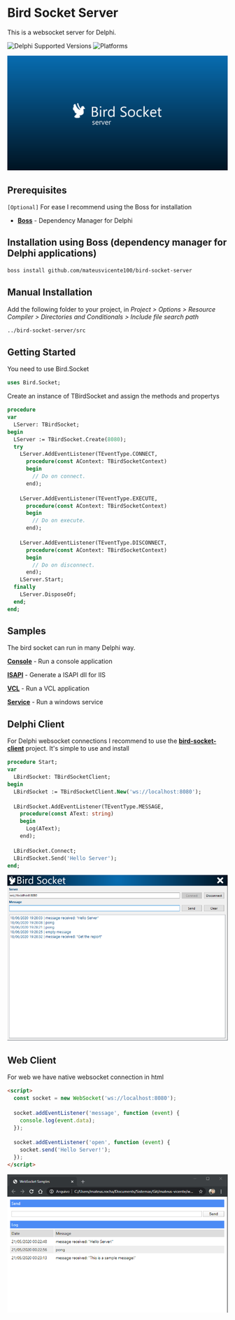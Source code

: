 # Bird Socket Server

This is a websocket server for Delphi.

![Delphi Supported Versions](https://img.shields.io/badge/Delphi%20Supported%20Versions-10.1%20and%20ever-blue.svg)
![Platforms](https://img.shields.io/badge/Supported%20platforms-Win32%20and%20Win64-red.svg)

<p align="center">
  <img src="samples/images/bird-socket-server-banner.png">  
</p>  

## Prerequisites

`[Optional]` For ease I recommend using the Boss for installation

* [**Boss**](https://github.com/HashLoad/boss) - Dependency Manager for Delphi

## Installation using Boss (dependency manager for Delphi applications)

```html
boss install github.com/mateusvicente100/bird-socket-server
```

## Manual Installation

Add the following folder to your project, in *Project > Options > Resource Compiler > Directories and Conditionals > Include file search path*

```html
../bird-socket-server/src
```

## Getting Started

You need to use Bird.Socket

```pascal
uses Bird.Socket;
```

Create an instance of TBirdSocket and assign the methods and propertys

```pascal
procedure
var
  LServer: TBirdSocket;
begin
  LServer := TBirdSocket.Create(8080);
  try
    LServer.AddEventListener(TEventType.CONNECT,
      procedure(const AContext: TBirdSocketContext)
      begin
        // Do on connect.
      end);

    LServer.AddEventListener(TEventType.EXECUTE,
      procedure(const AContext: TBirdSocketContext)
      begin
        // Do on execute.
      end);

    LServer.AddEventListener(TEventType.DISCONNECT,
      procedure(const AContext: TBirdSocketContext)
      begin
        // Do on disconnect.
      end);
    LServer.Start;
  finally
    LServer.DisposeOf;
  end;
end;
```

## Samples

The bird socket can run in many Delphi way.

[**Console**](https://github.com/mateusvicente100/bird-socket-server/tree/master/samples/server/console) - Run a console application

[**ISAPI**](https://github.com/mateusvicente100/bird-socket-server/tree/master/samples/server/isapi) - Generate a ISAPI dll for IIS

[**VCL**](https://github.com/mateusvicente100/bird-socket-server/tree/master/samples/server/vcl) - Run a VCL application

[**Service**](https://github.com/mateusvicente100/bird-socket-server/tree/master/samples/server/service) - Run a windows service

## Delphi Client

For Delphi websocket connections I recommend to use the [**bird-socket-client**](https://github.com/mateusvicente100/bird-socket-client) project. It's simple to use and install

```pascal
procedure Start;
var
  LBirdSocket: TBirdSocketClient;
begin
  LBirdSocket := TBirdSocketClient.New('ws://localhost:8080');

  LBirdSocket.AddEventListener(TEventType.MESSAGE,
    procedure(const AText: string)
    begin
      Log(AText);
    end);

  LBirdSocket.Connect;
  LBirdSocket.Send('Hello Server');
end;
```

<p align="center">
  <img src="samples/images/bird-socket-client-sample.png">  
</p>  

## Web Client

For web we have native websocket connection in html

```html
<script>
  const socket = new WebSocket('ws://localhost:8080');

  socket.addEventListener('message', function (event) {
    console.log(event.data);
  });

  socket.addEventListener('open', function (event) {
    socket.send('Hello Server!');
  });
</script>  
```

<p align="center">
  <img src="samples/images/sample-client-web.png">
</p>
